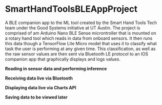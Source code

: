 # SmartHandToolsBLEAppProject
A BLE companion app to the ML tool created by the Smart Hand Tools Tech team under the Good Systems initiative at UT Austin. The project is comprised of am Arduino Nano BLE Sense microntroller that is mounted on a rotary hand tool which reads in data from onboard sensors. It then runs this data though a TensorFlow Lite Micro model that uses it to classify what task the user is performing at any given time. This classification, as well as the raw sensor values are then sent via Bluetooth LE protocol to an IOS companion app that graphically displays and logs values. 


**Reading in sensor data and performing inference**

**Receiving data live via Bluetooth**

**Displaying data live via Charts API**

**Saving data to be viewed later**

